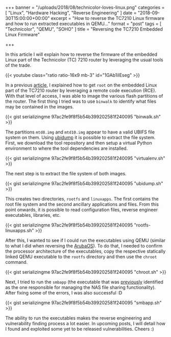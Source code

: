 +++
banner = "/uploads/2018/08/technicolor-loves-linux.png"
categories = [ "Linux", "Hardware Hacking", "Reverse Engineering" ]
date = "2018-09-30T15:00:00+00:00"
excerpt = "How to reverse the TC7210 Linux firmware and how to run extracted executables in QEMU..."
format = "post"
tags = [ "Technicolor", "QEMU", "SOHO" ]
title = "Reversing the TC7210 Embedded Linux Firmware"

+++

In this article I will explain how to reverse the firmware of the embedded Linux part of the Technicolor (TC) 7210 router by leveraging the usual tools of the trade.

<!--more-->

{{< youtube class="ratio ratio-16x9 mb-3" id="1GAb1iIEseg" >}}

In a previous [article][1], I explained how to get `root` on the embedded Linux part of the TC7210 router by leveraging a remote code execution (RCE). With that level of access, I was able to image the various flash partitions of the router. The first thing I tried was to use `binwalk` to identify what files may be contained in the images.

{{< gist serializingme 97ac2fe9f8f5b54b399202581f240095 "binwalk.sh" >}}

The partitions `mtd8.img` and `mtd10.img` appear to have a valid UBIFS file system on them. Using [ubidump][2] it is possible to extract the file system. First, we download the tool repository and then setup a virtual Python environment to where the tool dependencies are installed.

{{< gist serializingme 97ac2fe9f8f5b54b399202581f240095 "virtualenv.sh" >}}

The next step is to extract the file system of both images.

{{< gist serializingme 97ac2fe9f8f5b54b399202581f240095 "ubidump.sh" >}}

This creates two directories, `rootfs` and `linuxapps`. The first contains the root file system and the second ancillary applications and files. From this point onwards, it is possible to read configuration files, reverse engineer executables, libraries, etc.

{{< gist serializingme 97ac2fe9f8f5b54b399202581f240095 "rootfs-linuxapps.sh" >}}

After this, I wanted to see if I could run the executables using QEMU (similar to what I did when reversing the [ArubaOS][3]). To do that, I needed to confirm the processor architecture of the executables, copy the respective statically linked QEMU executable to the `rootfs` directory and then use the `chroot` command.

{{< gist serializingme 97ac2fe9f8f5b54b399202581f240095 "chroot.sh" >}}

Next, I tried to run the `smbapp` (the executable that was [previously][4] identified as the one responsible for managing the NAS file sharing functionality). After fixing some of the errors, I was also successful :D

{{< gist serializingme 97ac2fe9f8f5b54b399202581f240095 "smbapp.sh" >}}

The ability to run the executables makes the reverse engineering and vulnerability finding process a lot easier. In upcoming posts, I will detail how I found and exploited some yet to be released vulnerabilities. Cheers :)

[1]: /2018/06/03/rooting-the-technicolor-7210/ "Rooting the Technicolor 7210"
[2]: https://github.com/nlitsme/ubidump
[3]: /2015/06/02/reversing-arubaos-firmware/ "Reversing ArubaOS Firmware"
[4]: /2018/06/03/rooting-the-technicolor-7210/ "Rooting the Technicolor 7210"
